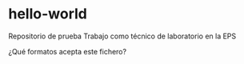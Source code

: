 # hello-world
Repositorio de prueba
Trabajo como técnico de laboratorio en la EPS



¿Qué formatos acepta este fichero?
